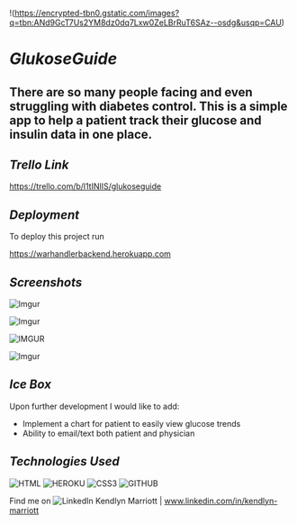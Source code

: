 !(https://encrypted-tbn0.gstatic.com/images?q=tbn:ANd9GcT7Us2YM8dz0dq7Lxw0ZeLBrRuT6SAz--osdg&usqp=CAU)




# *GlukoseGuide*

## There are so many people facing and even struggling with diabetes control.  This is a simple app to help a patient track their glucose and insulin data in one place. 





## *Trello Link*

https://trello.com/b/l1tINlIS/glukoseguide







## *Deployment*

To deploy this project run

https://warhandlerbackend.herokuapp.com







## *Screenshots*



![Imgur](https://i.imgur.com/eJ6YGqe.jpg)

![Imgur](https://i.imgur.com/QB3xVUr.png)

![IMGUR](https://i.imgur.com/nnyRcKh.png?1)

![Imgur](https://i.imgur.com/f6Nu0Li.png)



## *Ice Box*

Upon further development I would like to add:
- Implement a chart for patient to easily view glucose trends
- Ability to email/text both patient and physician





## *Technologies Used*



 ![HTML](https://img.shields.io/badge/HTML5-E34F26?style=for-the-badge&logo=html5&logoColor=white)
 ![HEROKU](https://img.shields.io/badge/Heroku-430098?style=for-the-badge&logo=heroku&logoColor=white)
 ![CSS3](https://img.shields.io/badge/CSS-239120?&style=for-the-badge&logo=css3&logoColor=white)
 ![GITHUB](https://img.shields.io/badge/GitHub-100000?style=for-the-badge&logo=github&logoColor=white)



Find me on
![LinkedIn](https://img.shields.io/badge/LinkedIn-0077B5?style=for-the-badge&logo=linkedin&logoColor=white)
Kendlyn Marriott | www.linkedin.com/in/kendlyn-marriott

